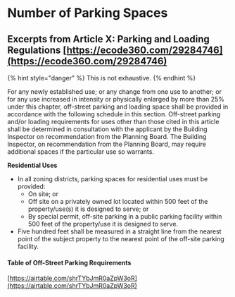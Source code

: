 # Number of Parking Spaces

## Excerpts from Article X: Parking and Loading Regulations [https://ecode360.com/29284746](https://ecode360.com/29284746)

{% hint style="danger" %}
This is not exhaustive. 
{% endhint %}

For any newly established use; or any change from one use to another; or for any use increased in intensity or physically enlarged by more than 25% under this chapter, off-street parking and loading space shall be provided in accordance with the following schedule in this section. Off-street parking and/or loading requirements for uses other than those cited in this article shall be determined in consultation with the applicant by the Building Inspector on recommendation from the Planning Board. The Building Inspector, on recommendation from the Planning Board, may require additional spaces if the particular use so warrants.

**Residential Uses**

* In all zoning districts, parking spaces for residential uses must be provided:
  * On site; or
  * Off site on a privately owned lot located within 500 feet of the property/use\(s\) it is designed to serve; or
  * By special permit, off-site parking in a public parking facility within 500 feet of the property/use it is designed to serve.
* Five hundred feet shall be measured in a straight line from the nearest point of the subject property to the nearest point of the off-site parking facility.

#### Table of Off-Street Parking Requirements

[https://airtable.com/shrTYbJmR0aZpW3oR](https://airtable.com/shrTYbJmR0aZpW3oR)




